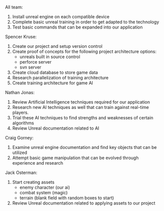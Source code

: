 All team:
1. Install unreal engine on each compatible device
2. Complete basic unreal training in order to get adapted to the technology
3. Test basic commands that can be expanded into our application

Spencer Kruse:
1. Create our project and setup version control
2. Create proof of concepts for the following project architecture options:
    * unreals built in source control
    * perforce server
    * svn server
3. Create cloud database to store game data
4. Research parallelization of training architecture
5. Create training architecture for game AI

Nathan Jonas:
1. Review Artificial Intelligence techniques required for our application
2. Research new AI techniques as well that can train against real-time players.
3. Trial these AI techniques to find strengths and weaknesses of certain algorithms
4. Review Unreal documentation related to AI

Craig Gorney:
1. Examine unreal engine documentation and find key objects that can be utilized
2. Attempt basic game manipulation that can be evolved through experience and research

Jack Osterman:
1. Start creating assets
    * enemy character (our ai)
    * combat system (magic)
    * terrain (blank field with random boxes to start)
2. Review Unreal documentation related to applying assets to our project
